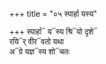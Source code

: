 +++
title = "०५ स्पार्हा यस्य"

+++
स्पार्हा᳓ य᳓स्य श्रि᳓यो दृशे᳓  
रयि᳓र् वीर᳓वतो यथा  
अ᳓ग्रे यज्ञ᳓स्य शो᳓चतः